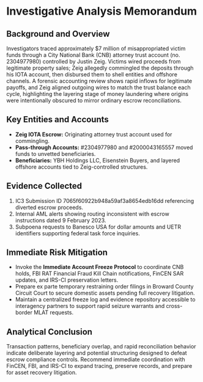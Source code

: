 # Investigative Analysis Memorandum

## Background and Overview
Investigators traced approximately $7 million of misappropriated victim funds through a City National Bank (CNB) attorney trust account (no. 2304977980) controlled by Justin Zeig. Victims wired proceeds from legitimate property sales; Zeig allegedly commingled the deposits through his IOTA account, then disbursed them to shell entities and offshore channels. A forensic accounting review shows rapid inflows for legitimate payoffs, and Zeig aligned outgoing wires to match the trust balance each cycle, highlighting the layering stage of money laundering where origins were intentionally obscured to mirror ordinary escrow reconciliations.

## Key Entities and Accounts
- **Zeig IOTA Escrow:** Originating attorney trust account used for commingling.
- **Pass-through Accounts:** #2304977980 and #2000043165557 moved funds to unvetted beneficiaries.
- **Beneficiaries:** YBH Holdings LLC, Eisenstein Buyers, and layered offshore accounts tied to Zeig-controlled structures.

## Evidence Collected
1. IC3 Submission ID 7065f60922b948a59af3a8654edb16dd referencing diverted escrow proceeds.
2. Internal AML alerts showing routing inconsistent with escrow instructions dated 9 February 2023.
3. Subpoena requests to Banesco USA for dollar amounts and UETR identifiers supporting federal task force inquiries.

## Immediate Risk Mitigation
- Invoke the **Immediate Account Freeze Protocol** to coordinate CNB holds, FBI RAT Financial Fraud Kill Chain notifications, FinCEN SAR updates, and IRS-CI preservation letters.
- Prepare ex parte temporary restraining order filings in Broward County Circuit Court to secure domestic assets pending full recovery litigation.
- Maintain a centralized freeze log and evidence repository accessible to interagency partners to support rapid seizure warrants and cross-border MLAT requests.

## Analytical Conclusion
Transaction patterns, beneficiary overlap, and rapid reconciliation behavior indicate deliberate layering and potential structuring designed to defeat escrow compliance controls. Recommend immediate coordination with FinCEN, FBI, and IRS-CI to expand tracing, preserve records, and prepare for asset recovery litigation.
